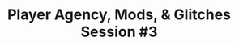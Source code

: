 ---
layout: default
category: session
id: player-agency-mods-glitches-session-3
title: Player Agency, Mods, & Glitches Session &#35;3
permalink: /schedule#player-agency-mods-glitches-session-3

day: Saturday
time: 4&colon;30pm - 5&colon;45pm
timeorder: 9
room: Rm. 805

talks:
  - The Non-Compliance of Glitch&colon; A Reflection on PsXXYborg
---